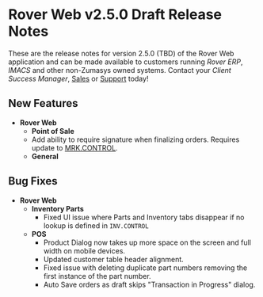 # Rover Web v2.5.0 Draft Release Notes

<badge text= "Version 2.5.0 Draft" vertical="middle" />

<PageHeader />

These are the release notes for version 2.5.0 (TBD) of the Rover Web application and can be made available to customers running _Rover ERP_, _IMACS_ and other non-Zumasys owned systems. Contact your _Client Success Manager_, [Sales](mailto:sales@zumasys.com?subject=Rover%20Web%20v2.5.0) or [Support](mailto:help@zumasys.com?subject=Rover%20Web%20v2.5.0) today!

## New Features

- **Rover Web**
  - **Point of Sale**
  - Add ability to require signature when finalizing orders. Requires update to [MRK.CONTROL](../../../../rover/AP-OVERVIEW/AP-ENTRY/AP-E/AP-E-1/CURRENCY-CONTROL/SO-E/MRK-CONTROL/MRK-CONTROL-6/README.md#pos-require-ship-signature).
  - **General**

## Bug Fixes

- **Rover Web**
  - **Inventory Parts**
    - Fixed UI issue where Parts and Inventory tabs disappear if no lookup is defined in `INV.CONTROL`
  - **POS**
    - Product Dialog now takes up more space on the screen and full width on mobile devices.
    - Updated customer table header alignment.
    - Fixed issue with deleting duplicate part numbers removing the first instance of the part number.
    - Auto Save orders as draft skips "Transaction in Progress" dialog.
